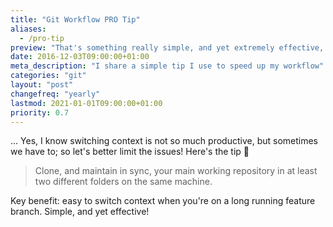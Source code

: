 ```yaml
---
title: "Git Workflow PRO Tip"
aliases:
  - /pro-tip
preview: "That's something really simple, and yet extremely effective, especially if you're the kind of developer, who is often switching context ..."
date: 2016-12-03T09:00:00+01:00
meta_description: "I share a simple tip I use to speed up my workflow"
categories: "git"
layout: "post"
changefreq: "yearly"
lastmod: 2021-01-01T09:00:00+01:00
priority: 0.7
---
```


... Yes, I know switching context is not so much productive, but sometimes we have to; so let's better limit the issues! Here's the tip 🥁


> Clone, and maintain in sync, your main working repository in at least two different folders on the same machine.

Key benefit: easy to switch context when you're on a long running feature branch. Simple, and yet effective!